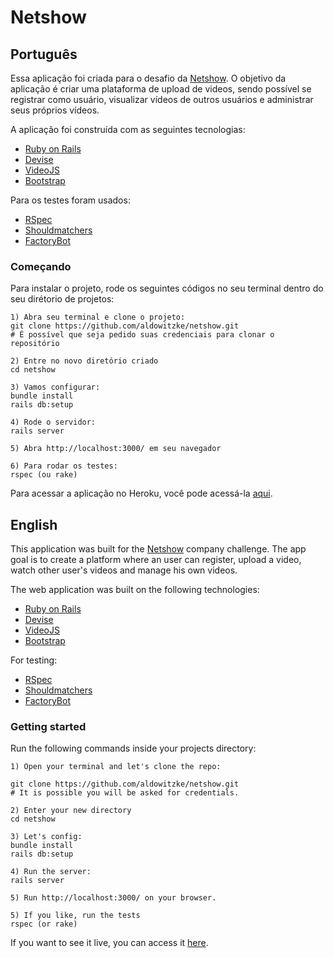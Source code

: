 # Netshow

## Português

Essa aplicação foi criada para o desafio da [Netshow](https://netshow.me/). O objetivo da aplicação é criar uma plataforma de upload de videos, sendo possível se registrar como usuário, visualizar vídeos de outros usuários e administrar seus próprios vídeos.

A aplicação foi construída com as seguintes tecnologias:

- [Ruby on Rails](https://rubyonrails.org/)
- [Devise](https://github.com/heartcombo/devise)
- [VideoJS](https://videojs.com/)
- [Bootstrap](https://getbootstrap.com/)

Para os testes foram usados:
- [RSpec](https://rspec.info/)
- [Shouldmatchers](https://github.com/thoughtbot/shoulda-matchers)
- [FactoryBot](https://github.com/thoughtbot/factory_bot)

### Começando

Para instalar o projeto, rode os seguintes códigos no seu terminal dentro do seu dirétorio de projetos:
```
1) Abra seu terminal e clone o projeto:
git clone https://github.com/aldowitzke/netshow.git
# É possível que seja pedido suas credenciais para clonar o repositório

2) Entre no novo diretório criado
cd netshow

3) Vamos configurar:
bundle install
rails db:setup

4) Rode o servidor:
rails server

5) Abra http://localhost:3000/ em seu navegador

6) Para rodar os testes:
rspec (ou rake)
```

Para acessar a aplicação no Heroku, você pode acessá-la [aqui](https://netshow-aldo.herokuapp.com/).

## English

This application was built for the [Netshow](https://netshow.me/) company challenge. The app goal is to create a platform where an user can register, upload a video, watch other user's videos and manage his own videos.

The web application was built on the following technologies:
- [Ruby on Rails](https://rubyonrails.org/)
- [Devise](https://github.com/heartcombo/devise)
- [VideoJS](https://videojs.com/)
- [Bootstrap](https://getbootstrap.com/)

For testing:
- [RSpec](https://rspec.info/)
- [Shouldmatchers](https://github.com/thoughtbot/shoulda-matchers)
- [FactoryBot](https://github.com/thoughtbot/factory_bot)

### Getting started

Run the following commands inside your projects directory:

```
1) Open your terminal and let's clone the repo:

git clone https://github.com/aldowitzke/netshow.git
# It is possible you will be asked for credentials.

2) Enter your new directory
cd netshow

3) Let's config:
bundle install
rails db:setup

4) Run the server:
rails server

5) Run http://localhost:3000/ on your browser.

5) If you like, run the tests
rspec (or rake)
```

If you want to see it live, you can access it [here](https://netshow-aldo.herokuapp.com/).
